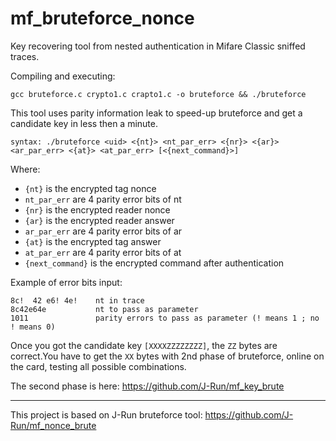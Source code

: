 # mf_bruteforce_nonce
Key recovering tool from nested authentication in Mifare Classic sniffed traces.

Compiling and executing:

	gcc bruteforce.c crypto1.c crapto1.c -o bruteforce && ./bruteforce

This tool uses parity information leak to speed-up bruteforce and get a candidate key in less then a minute.

	syntax: ./bruteforce <uid> <{nt}> <nt_par_err> <{nr}> <{ar}> <ar_par_err> <{at}> <at_par_err> [<{next_command}>]
	
Where:
* ``{nt}`` is the encrypted tag nonce
* ``nt_par_err`` are 4 parity error bits of nt
* ``{nr}`` is the encrypted reader nonce
* ``{ar}`` is the encrypted reader answer
* ``ar_par_err`` are 4 parity error bits of ar
* ``{at}`` is the encrypted tag answer
* ``at_par_err`` are 4 parity error bits of at
* ``{next_command}`` is the encrypted command after authentication

Example of error bits input:

	8c!  42 e6! 4e!    nt in trace
	8c42e64e           nt to pass as parameter
	1011               parity errors to pass as parameter (! means 1 ; no ! means 0)

Once you got the candidate key ``[XXXXZZZZZZZZ]``, the ``ZZ`` bytes are correct.You have to get the ``XX`` bytes with 2nd phase of bruteforce, online on the card, testing all possible combinations.

The second phase is here: https://github.com/J-Run/mf_key_brute

----

This project is based on J-Run bruteforce tool:
https://github.com/J-Run/mf_nonce_brute
